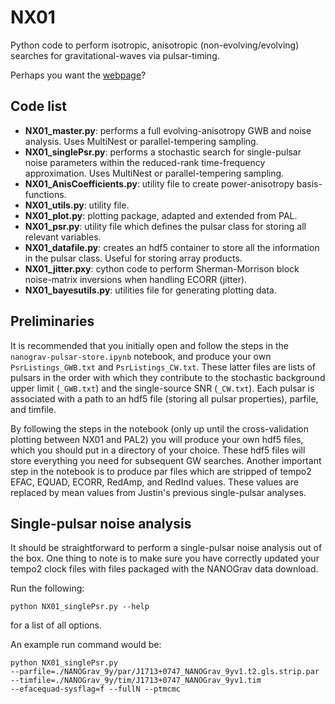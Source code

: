NX01
====

Python code to perform isotropic, anisotropic (non-evolving/evolving)
searches for gravitational-waves via pulsar-timing.

Perhaps you want the [webpage](http://stevertaylor.github.io/NX01/)?

## Code list

* **NX01_master.py**: performs a full evolving-anisotropy GWB and
  noise analysis. Uses MultiNest or parallel-tempering sampling.
* **NX01_singlePsr.py**: performs a stochastic
  search for single-pulsar noise parameters within the reduced-rank
  time-frequency approximation. Uses MultiNest or parallel-tempering sampling.
* **NX01_AnisCoefficients.py**: utility file to create power-anisotropy
  basis-functions.
* **NX01_utils.py**: utility file.
* **NX01_plot.py**: plotting package, adapted and extended from PAL.
* **NX01_psr.py**: utility file which defines the pulsar class for
storing all relevant variables.
* **NX01_datafile.py**: creates an hdf5 container to store all the
information in the pulsar class. Useful for storing array products.
* **NX01_jitter.pxy**: cython code to perform Sherman-Morrison
  block noise-matrix inversions when handling ECORR (jitter). 
* **NX01_bayesutils.py**: utilities file for generating plotting data.

## Preliminaries

It is recommended that you initially open and follow the steps in the
`nanograv-pulsar-store.ipynb` notebook, and produce your own
`PsrListings_GWB.txt` and `PsrListings_CW.txt`. These latter files are
lists of pulsars in the order with which they contribute to the
stochastic background upper limit (`_GWB.txt`) and the single-source
SNR (`_CW.txt`). Each pulsar is associated with a path to an hdf5 file
(storing all pulsar properties), parfile, and timfile.

By following the steps in the notebook (only up until the
cross-validation plotting between NX01 and PAL2) you will produce your
own hdf5 files, which you should put in a directory of your
choice. These hdf5 files will store everything you need for subsequent
GW searches. Another important step in the notebook is to produce par
files which are stripped of tempo2 EFAC, EQUAD, ECORR, RedAmp, and
RedInd values. These values are replaced by mean values from Justin's
previous single-pulsar analyses.

## Single-pulsar noise analysis

It should be straightforward to perform a single-pulsar noise analysis
out of the box. One thing to note is to make sure you have
correctly updated your tempo2 clock files with files packaged with
the NANOGrav data download.

Run the following:
```
python NX01_singlePsr.py --help
```

for a list of all options.

An example run command would be:
```
python NX01_singlePsr.py
--parfile=./NANOGrav_9y/par/J1713+0747_NANOGrav_9yv1.t2.gls.strip.par
--timfile=./NANOGrav_9y/tim/J1713+0747_NANOGrav_9yv1.tim
--efacequad-sysflag=f --fullN --ptmcmc
```
